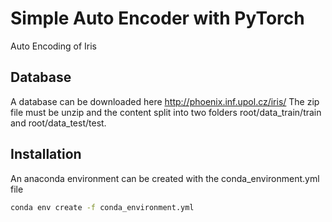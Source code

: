 # Simple Auto Encoder with PyTorch

Auto Encoding of Iris

## Database

A database can be downloaded here http://phoenix.inf.upol.cz/iris/
The zip file must be unzip and the content split into two folders root/data_train/train and root/data_test/test.

## Installation

An anaconda environment can be created with the conda_environment.yml file

``` bash
conda env create -f conda_environment.yml
```
